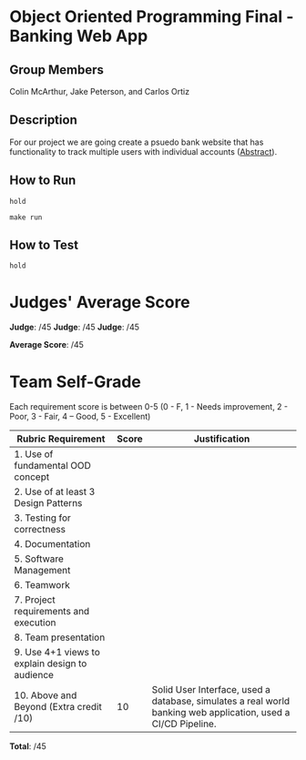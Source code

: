 # Object Oriented Programming Final - Banking Web App

## Group Members
Colin McArthur, Jake Peterson, and Carlos Ortiz

## Description
For our project we are going create a psuedo bank website that has functionality to track multiple
users with individual accounts ([Abstract](/abstract.txt)).

## How to Run
```hold```

```
make run
```


## How to Test

```hold```



# Judges' Average Score

**Judge**: /45
**Judge**: /45
**Judge**: /45

**Average Score**: /45



# Team Self-Grade

Each requirement score is between 0-5 (0 - F, 1 - Needs improvement, 2 - Poor, 3 - Fair, 4 – Good, 5 - Excellent)

| Rubric Requirement | Score | Justification |
| ------------------ | ----- | ------------- |
| 1. Use of fundamental OOD concept | | |
| 2. Use of at least 3 Design Patterns | | |
| 3. Testing for correctness | | |
| 4. Documentation | | |
| 5. Software Management | | |
| 6. Teamwork | | |
| 7. Project requirements and execution | | |
| 8. Team presentation | | |
| 9. Use 4+1 views to explain design to audience | | |
| 10. Above and Beyond (Extra credit /10) | 10 | Solid User Interface, used a database, simulates a real world banking web application, used a CI/CD Pipeline. |

**Total**: /45